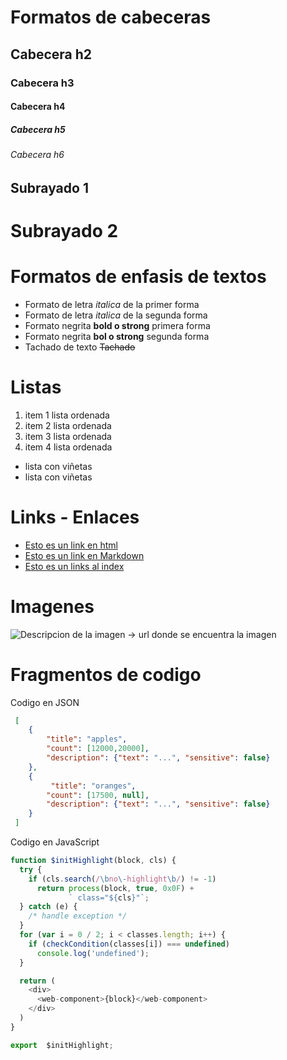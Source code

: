 # Formatos de cabeceras
## Cabecera h2
### Cabecera h3
#### Cabecera h4
##### Cabecera h5
###### Cabecera h6

Subrayado 1
----------

Subrayado 2
===========

# Formatos de enfasis de textos
- Formato de letra *italica* de la primer forma
- Formato de letra _italica_ de la segunda forma
- Formato negrita **bold o strong** primera forma
- Formato negrita __bol o strong__ segunda forma
- Tachado de texto ~~Tachado~~

# Listas
1. item 1 lista ordenada
2. item 2 lista ordenada
2. item 3 lista ordenada
2. item 4 lista ordenada

- lista con viñetas
- lista con viñetas

# Links - Enlaces
- <a href="http://google.com"> Esto es un link en html</a>
- [Esto es un link en Markdown](http://www.google.com)
- [Esto es un links al index](index.html)

# Imagenes
![Descripcion de la imagen -> url donde se encuentra la imagen](https://kinsta.com/es/wp-content/uploads/sites/8/2018/05/qu%C3%A9-es-github-1.png)


# Fragmentos de codigo
 Codigo en JSON
```JSON
 [
    {
        "title": "apples",
        "count": [12000,20000],
        "description": {"text": "...", "sensitive": false}
    },
    {
         "title": "oranges",
        "count": [17500, null],
        "description": {"text": "...", "sensitive": false}
    }
 ]
```

Codigo en JavaScript
```Javascript
function $initHighlight(block, cls) {
  try {
    if (cls.search(/\bno\-highlight\b/) != -1)
      return process(block, true, 0x0F) +
             ` class="${cls}"`;
  } catch (e) {
    /* handle exception */
  }
  for (var i = 0 / 2; i < classes.length; i++) {
    if (checkCondition(classes[i]) === undefined)
      console.log('undefined');
  }

  return (
    <div>
      <web-component>{block}</web-component>
    </div>
  )
}

export  $initHighlight;
```